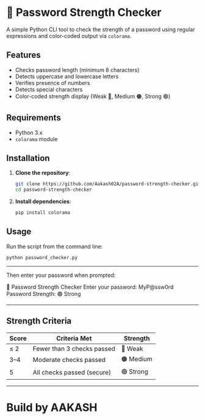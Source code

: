 # 🔐 Password Strength Checker

A simple Python CLI tool to check the strength of a password using regular expressions and color-coded output via `colorama`.

## Features

- Checks password length (minimum 8 characters)
- Detects uppercase and lowercase letters
- Verifies presence of numbers
- Detects special characters
- Color-coded strength display (Weak 🔴, Medium 🟠, Strong 🟢)

## Requirements

- Python 3.x
- `colorama` module

## Installation

1. **Clone the repository**:
    ```bash
    git clone https://github.com/Aakash02A/password-strength-checker.git
    cd password-strength-checker
    ```

2. **Install dependencies**:
    ```bash
    pip install colorama
    ```

## Usage

Run the script from the command line:

```bash
python password_checker.py
```

---

Then enter your password when prompted:

🔐 Password Strength Checker
Enter your password: MyP@ssw0rd
Password Strength: 🟢 Strong

---

## Strength Criteria

| Score | Criteria Met               | Strength  |
| ----- | -------------------------- | --------- |
| ≤ 2   | Fewer than 3 checks passed | 🔴 Weak   |
| 3–4   | Moderate checks passed     | 🟠 Medium |
| 5     | All checks passed (secure) | 🟢 Strong |

---

# Build by AAKASH

